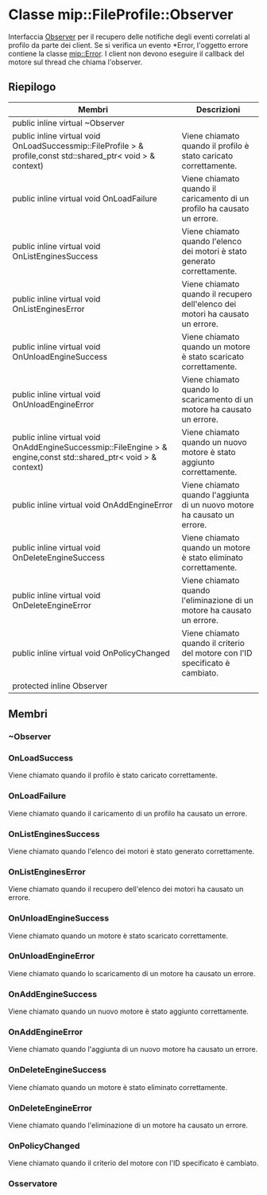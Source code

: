 # <a name="class-mipfileprofileobserver"></a>Classe mip::FileProfile::Observer 
Interfaccia [Observer](#classmip_1_1_file_profile_1_1_observer) per il recupero delle notifiche degli eventi correlati al profilo da parte dei client.
Se si verifica un evento *Error, l'oggetto errore contiene la classe [mip::Error](#classmip_1_1_error). I client non devono eseguire il callback del motore sul thread che chiama l'observer.
## <a name="summary"></a>Riepilogo
 Membri                        | Descrizioni                                
--------------------------------|---------------------------------------------
public inline virtual  ~Observer | 
public inline virtual void OnLoadSuccessmip::FileProfile > & profile,const std::shared_ptr< void > & context) | Viene chiamato quando il profilo è stato caricato correttamente.
public inline virtual void OnLoadFailure | Viene chiamato quando il caricamento di un profilo ha causato un errore.
public inline virtual void OnListEnginesSuccess | Viene chiamato quando l'elenco dei motori è stato generato correttamente.
public inline virtual void OnListEnginesError | Viene chiamato quando il recupero dell'elenco dei motori ha causato un errore.
public inline virtual void OnUnloadEngineSuccess | Viene chiamato quando un motore è stato scaricato correttamente.
public inline virtual void OnUnloadEngineError | Viene chiamato quando lo scaricamento di un motore ha causato un errore.
public inline virtual void OnAddEngineSuccessmip::FileEngine > & engine,const std::shared_ptr< void > & context) | Viene chiamato quando un nuovo motore è stato aggiunto correttamente.
public inline virtual void OnAddEngineError | Viene chiamato quando l'aggiunta di un nuovo motore ha causato un errore.
public inline virtual void OnDeleteEngineSuccess | Viene chiamato quando un motore è stato eliminato correttamente.
public inline virtual void OnDeleteEngineError | Viene chiamato quando l'eliminazione di un motore ha causato un errore.
public inline virtual void OnPolicyChanged | Viene chiamato quando il criterio del motore con l'ID specificato è cambiato.
protected inline  Observer | 
## <a name="members"></a>Membri
### <a name="observer"></a>~Observer
### <a name="onloadsuccess"></a>OnLoadSuccess
Viene chiamato quando il profilo è stato caricato correttamente.
### <a name="onloadfailure"></a>OnLoadFailure
Viene chiamato quando il caricamento di un profilo ha causato un errore.
### <a name="onlistenginessuccess"></a>OnListEnginesSuccess
Viene chiamato quando l'elenco dei motori è stato generato correttamente.
### <a name="onlistengineserror"></a>OnListEnginesError
Viene chiamato quando il recupero dell'elenco dei motori ha causato un errore.
### <a name="onunloadenginesuccess"></a>OnUnloadEngineSuccess
Viene chiamato quando un motore è stato scaricato correttamente.
### <a name="onunloadengineerror"></a>OnUnloadEngineError
Viene chiamato quando lo scaricamento di un motore ha causato un errore.
### <a name="onaddenginesuccess"></a>OnAddEngineSuccess
Viene chiamato quando un nuovo motore è stato aggiunto correttamente.
### <a name="onaddengineerror"></a>OnAddEngineError
Viene chiamato quando l'aggiunta di un nuovo motore ha causato un errore.
### <a name="ondeleteenginesuccess"></a>OnDeleteEngineSuccess
Viene chiamato quando un motore è stato eliminato correttamente.
### <a name="ondeleteengineerror"></a>OnDeleteEngineError
Viene chiamato quando l'eliminazione di un motore ha causato un errore.
### <a name="onpolicychanged"></a>OnPolicyChanged
Viene chiamato quando il criterio del motore con l'ID specificato è cambiato.
### <a name="observer"></a>Osservatore